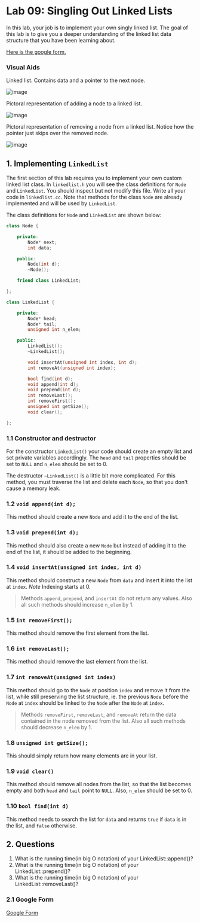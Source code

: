 # Lab 09: Singling Out Linked Lists

In this lab, your job is to implement your own singly linked list.  The goal of this lab is to give you a deeper understanding of the linked list data structure that you have been learning about.

[Here is the google form.](https://goo.gl/forms/LWGwepMPYCwimVOw1)

### Visual Aids

Linked list. Contains data and a pointer to the next node.

![image](http://www.java2novice.com/images/linked_list.png)

Pictoral representation of adding a node to a linked list.

![image](http://www.java2novice.com/images/sll_insert_after.png)

Pictoral representation of removing a node from a linked list. Notice how the pointer just skips over the removed node.

![image](http://www.java2novice.com/images/sll_delete_after.png)


## 1. Implementing `LinkedList`

The first section of this lab requires you to implement your own custom linked list class.  In `linkedlist.h` you will see the class definitions for `Node` and `LinkedList`.  You should inspect but not modify this file.  Write all your code in `linkedlist.cc`.  Note that methods for the class `Node` are already implemented and will be used by `LinkedList`.

The class definitions for `Node` and `LinkedList` are shown below:

```C++
class Node {

	private:
		Node* next;
		int data;

	public:
		Node(int d);
		~Node();

	friend class LinkedList;

};

class LinkedList {

	private:
		Node* head;
		Node* tail;
		unsigned int n_elem;

	public:
		LinkedList();
		~LinkedList();

		void insertAt(unsigned int index, int d);
		int removeAt(unsigned int index);

		bool find(int d);
		void append(int d);
		void prepend(int d);
		int removeLast();
		int removeFirst();
		unsigned int getSize();
		void clear();

};
```

### 1.1 Constructor and destructor
For the constructor `LinkedList()` your code should create an empty list and set private variables accordingly.  The `head` and `tail` properties should be set to `NULL` and `n_elem` should be set to 0.

The destructor `~LinkedList()` is a little bit more complicated.  For this method, you must traverse the list and delete each `Node`, so that you don't cause a memory leak.

### 1.2 `void append(int d);`

This method should create a new `Node` and add it to the end of the list.

### 1.3 `void prepend(int d);`

This method should also create a new `Node` but instead of adding it to the end of the list, it should be added to the beginning.

### 1.4 `void insertAt(unsigned int index, int d)`

This method should construct a new `Node` from `data` and insert it into the list at `index`.  _Note_ Indexing starts at 0.

> Methods `append`, `prepend`, and `insertAt` do not return any values.  Also all such methods should increase `n_elem` by 1.

### 1.5 `int removeFirst();`

This method should remove the first element from the list.

### 1.6 `int removeLast();`

This method should remove the last element from the list.

### 1.7 `int removeAt(unsigned int index)`

This method should go to the `Node` at position `index` and remove it from the list, while still preserving the list structure, ie. the previous `Node` before the `Node` at `index` should be linked to the `Node` after the `Node` at `index`.  

> Methods `removeFirst`, `removeLast`, and `removeAt` return the data contained in the node removed from the list.  Also all such methods should decrease `n_elem` by 1.

### 1.8 `unsigned int getSize();`

This should simply return how many elements are in your list.

### 1.9 `void clear()`

This method should remove all nodes from the list, so that the list becomes empty and both `head` and `tail` point to `NULL`.  Also, `n_elem` should be set to 0.

### 1.10 `bool find(int d)`

This method needs to search the list for `data` and returns `true` if `data` is in the list, and `false` otherwise.


## 2. Questions

1.  What is the running time(in big O notation) of your LinkedList::append()?
2.  What is the running time(in big O notation) of your LinkedList::prepend()?
3.  What is the running time(in big O notation) of your LinkedList::removeLast()?

### 2.1 Google Form

[Google Form](https://docs.google.com/forms/d/1ZjCythG0R3Ytb4dhpSS2ZlgLMO5gkMZv8B9ZfBorIaY/edit)
